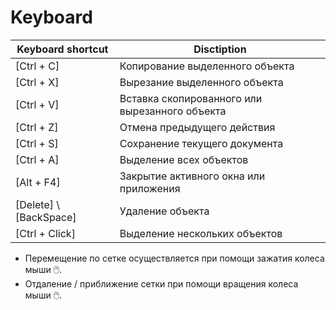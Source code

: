 # Keyboard 

| Keyboard shortcut      | Disctiption                                     |
|------------------------|-------------------------------------------------|
| [Ctrl + C]             | Копирование выделенного объекта                 |
| [Ctrl + X]             | Вырезание выделенного объекта                   |
| [Ctrl + V]             | Вставка скопированного или вырезанного объекта  |
| [Ctrl + Z]             | Отмена предыдущего действия                     |
| [Ctrl + S]             | Сохранение текущего документа                   |
| [Ctrl + A]             | Выделение всех объектов                         |
| [Alt + F4]             | Закрытие активного окна или приложения          |
| [Delete] \ [BackSpace] | Удаление объекта                                |
| [Сtrl + Click]         | Выделение нескольких объектов                   |

* Перемещение по сетке осуществляется при помощи зажатия колеса мыши 🖱️. 
* Отдаление / приближение сетки при помощи вращения колеса мыши 🖱️. 